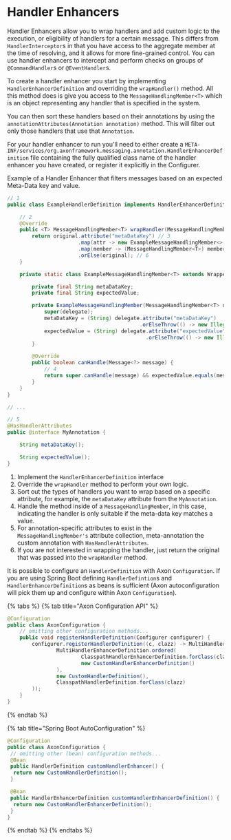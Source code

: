 # Handler Enhancers

Handler Enhancers allow you to wrap handlers and add custom logic to the execution, or eligibility of handlers for a certain message. 
This differs from `HandlerInterceptor`s in that you have access to the aggregate member at the time of resolving,
 and it allows for more fine-grained control. 
You can use handler enhancers to intercept and perform checks on groups of `@CommandHandler`s or `@EventHandler`s.

To create a handler enhancer you start by implementing `HandlerEnhancerDefinition` and overriding the `wrapHandler()` method. 
All this method does is give you access to the `MessageHandlingMember<T>` which is an object representing any handler that is specified in the system.

You can then sort these handlers based on their annotations by using the `annotationAttributes(Annotation annotation)` method. 
This will filter out only those handlers that use that `Annotation`.

For your handler enhancer to run you'll need to either create a `META-INF/services/org.axonframework.messaging.annotation.HandlerEnhancerDefinition` file containing the fully qualified class name of the handler enhancer you have created, or register it explicitly in the Configurer.

Example of a Handler Enhancer that filters messages based on an expected Meta-Data key and value.

```java
// 1
public class ExampleHandlerDefinition implements HandlerEnhancerDefinition {

    // 2
    @Override
    public <T> MessageHandlingMember<T> wrapHandler(MessageHandlingMember<T> original) {
        return original.attribute("metaDataKey") // 3
                       .map(attr -> new ExampleMessageHandlingMember<>(original))
                       .map(member -> (MessageHandlingMember<T>) member)
                       .orElse(original); // 6
    }

    private static class ExampleMessageHandlingMember<T> extends WrappedMessageHandlingMember<T> {

        private final String metaDataKey;
        private final String expectedValue;

        private ExampleMessageHandlingMember(MessageHandlingMember<T> delegate) {
            super(delegate);
            metaDataKey = (String) delegate.attribute("metaDataKey")
                                           .orElseThrow(() -> new IllegalArgumentException("Missing expected attribute"));
            expectedValue = (String) delegate.attribute("expectedValue")
                                             .orElseThrow(() -> new IllegalArgumentException("Missing expected attribute"));
        }

        @Override
        public boolean canHandle(Message<?> message) {
            // 4
            return super.canHandle(message) && expectedValue.equals(message.getMetaData().get(metaDataKey));
        }
    }
}

// ...

// 5
@HasHandlerAttributes
public @interface MyAnnotation {

    String metaDataKey();

    String expectedValue();
}
```

1. Implement the `HandlerEnhancerDefinition` interface
2. Override the `wrapHandler` method to perform your own logic.
3. Sort out the types of handlers you want to wrap based on a specific attribute, for example, the `metaDataKey` attribute from the `MyAnnotation`.
4. Handle the method inside of a `MessageHandlingMember`, in this case, indicating the handler is only suitable if the meta-data key matches a value.
5. For annotation-specific attributes to exist in the `MessageHandlingMember's` attribute collection, meta-annotation the custom annotation with `HasHandlerAttributes`.
6. If you are not interested in wrapping the handler, just return the original that was passed into the `wrapHandler` method.

It is possible to configure an `HandlerDefinition` with Axon `Configuration`. 
If you are using Spring Boot defining `HandlerDefintion`s and `HandlerEnhancerDefinition`s as beans is sufficient \(Axon autoconfiguration will pick them up and configure within Axon `Configuration`\).

{% tabs %}
{% tab title="Axon Configuration API" %}
```java
@Configuration
public class AxonConfiguration { 
    // omitting other configuration methods...
    public void registerHandlerDefinition(Configurer configurer) {
        configurer.registerHandlerDefinition((c, clazz) -> MultiHandlerDefinition.ordered(
                MultiHandlerEnhancerDefinition.ordered(
                        ClasspathHandlerEnhancerDefinition.forClass(clazz), 
                        new CustomHandlerEnhancerDefinition()
                ), 
                new CustomHandlerDefinition(), 
                ClasspathHandlerDefinition.forClass(clazz)
        ));
    }
}
```
{% endtab %}

{% tab title="Spring Boot AutoConfiguration" %}
```java
@Configuration
public class AxonConfiguration {
 // omitting other (bean) configuration methods...
 @Bean
 public HandlerDefinition customHandlerEnhancer() {
  return new CustomHandlerDefinition();
 }

 @Bean
 public HandlerEnhancerDefinition customHandlerEnhancerDefinition() {
  return new CustomHandlerEnhancerDefinition();
 }
}
```
{% endtab %}
{% endtabs %}

